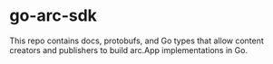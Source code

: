 # go-arc-sdk
This repo contains docs, protobufs, and Go types that allow content creators and publishers to build arc.App implementations in Go.

